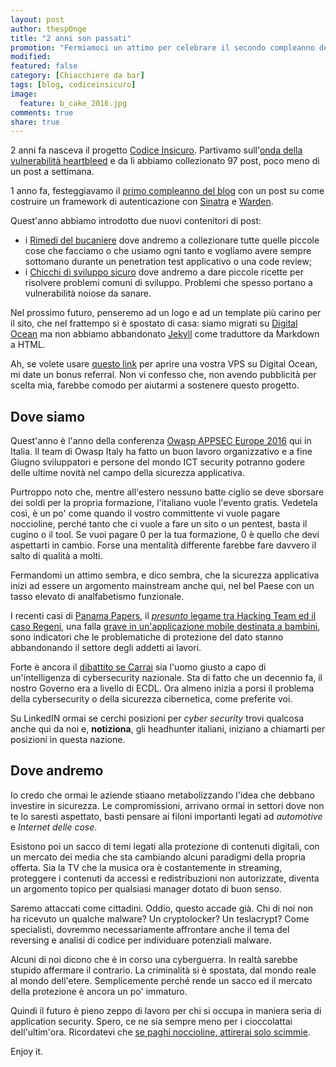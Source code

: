```yaml
---
layout: post
author: thesp0nge
title: "2 anni son passati"
promotion: "Fermiamoci un attimo per celebrare il secondo compleanno del blog e capire dove siamo"
modified: 
featured: false
category: [Chiacchiere da bar]
tags: [blog, codiceinsicuro]
image:
  feature: b_cake_2016.jpg
comments: true
share: true
---
```


2 anni fa nasceva il progetto [Codice Insicuro]({{site.url}}). Partivamo
sull'[onda della vulnerabilità
heartbleed]({{site.url}}/blog/heartbleed-parte-1-la-chiacchiera-da-pub/) e da
lì abbiamo collezionato 97 post, poco meno di un post a settimana.

1 anno fa, festeggiavamo il [primo compleanno del
blog]({{site.url}}/blog/costruiamo-un-sistema-di-autenticazione-con-sinatra-e-warden-parte-1/)
con un post su come costruire un framework di autenticazione con
[Sinatra](http://sinatrarb.com) e [Warden](https://rubygems.org/gems/warden).

Quest'anno abbiamo introdotto due nuovi contenitori di post:

* i [Rimedi del bucaniere]({{site.url}}/rimedi/) dove andremo a collezionare
  tutte quelle piccole cose che facciamo o che usiamo ogni tanto e vogliamo
  avere sempre sottomano durante un penetration test applicativo o una code
  review;
* i [Chicchi di sviluppo sicuro]({{site.url}}/chicchi/) dove andremo a dare
  piccole ricette per risolvere problemi comuni di sviluppo. Problemi che spesso
  portano a vulnerabilità noiose da sanare.

Nel prossimo futuro, penseremo ad un logo e ad un template più carino per il
sito, che nel frattempo si è spostato di casa: siamo migrati su [Digital
Ocean](https://www.digitalocean.com) ma non abbiamo abbandonato
[Jekyll](https://jekyllrb.com/) come traduttore da Markdown a HTML.

Ah, se volete usare [questo link](https://m.do.co/c/f84344fc771a) per aprire
una vostra VPS su Digital Ocean, mi date un bonus referral. Non vi confesso
che, non avendo pubblicità per scelta mia, farebbe comodo per aiutarmi a
sostenere questo progetto.

## Dove siamo

Quest'anno è l'anno della conferenza [Owasp APPSEC Europe
2016](https://2016.appsec.eu) qui in Italia. Il team di Owasp Italy ha fatto un
buon lavoro organizzativo e a fine Giugno sviluppatori e persone del mondo ICT
security potranno godere delle ultime novità nel campo della sicurezza
applicativa.

Purtroppo noto che, mentre all'estero nessuno batte ciglio se deve sborsare dei
soldi per la propria formazione, l'italiano vuole l'evento gratis. Vedetela
così, è un po' come quando il vostro committente vi vuole pagare noccioline,
perché tanto che ci vuole a fare un sito o un pentest, basta il cugino o il
tool. Se vuoi pagare 0 per la tua formazione, 0 è quello che devi aspettarti in
cambio. Forse una mentalità differente farebbe fare davvero il salto di qualità
a molti.

Fermandomi un attimo sembra, e dico sembra, che la sicurezza applicativa inizi
ad essere un argomento mainstream anche qui, nel bel Paese con un tasso elevato
di analfabetismo funzionale.

I recenti casi di [Panama Papers](https://panamapapers.icij.org/), il [_presunto_ legame tra Hacking Team ed
il caso Regeni](http://www.lastampa.it/2016/04/07/tecnologia/news/lombra-di-hacking-team-sullomicidio-regeni-q3ZPB0DAkoGYvp8lAuO00K/pagina.html), una falla [grave in un'applicazione mobile destinata a
bambini](http://www.ansa.it/sito/notizie/tecnologia/software_app/2016/04/10/italiani-scovano-falla-in-app-per-bimbi_586c45cc-174e-41be-98be-dff33316b40a.html), sono indicatori che le problematiche di protezione del dato stanno
abbandonando il settore degli addetti ai lavori.

Forte è ancora il [dibattito se
Carrai]({{site.url}}/blog/tra-conflitti-di-interesse-e-007-addio-meritocrazia/)
sia l'uomo giusto a capo di un'intelligenza di cybersecurity nazionale. Sta di
fatto che un decennio fa, il nostro Governo era a livello di ECDL. Ora almeno
inizia a porsi il problema della cybersecurity o della sicurezza cibernetica,
come preferite voi.

Su LinkedIN ormai se cerchi posizioni per _cyber security_ trovi qualcosa anche
qui da noi e, **notiziona**, gli headhunter italiani, iniziano a chiamarti per
posizioni in questa nazione.

## Dove andremo

Io credo che ormai le aziende stiaano metabolizzando l'idea che debbano
investire in sicurezza. Le compromissioni, arrivano ormai in settori dove non
te lo saresti aspettato, basti pensare ai filoni importanti legati ad
_automotive_ e _Internet delle cose_.

Esistono poi un sacco di temi legati alla protezione di contenuti digitali, con
un mercato dei media che sta cambiando alcuni paradigmi della propria offerta.
Sia la TV che la musica ora è costantemente in streaming, proteggere i
contenuti da accessi e redistribuzioni non autorizzate, diventa un argomento
topico per qualsiasi manager dotato di buon senso.

Saremo attaccati come cittadini. Oddio, questo accade già. Chi di noi non ha
ricevuto un qualche malware? Un cryptolocker? Un teslacrypt? Come specialisti,
dovremmo necessariamente affrontare anche il tema del reversing e analisi di
codice per individuare potenziali malware.

Alcuni di noi dicono che è in corso una cyberguerra. In realtà sarebbe stupido
affermare il contrario. La criminalità si è spostata, dal mondo reale al mondo
dell'etere. Semplicemente perché rende un sacco ed il mercato della protezione
è ancora un po' immaturo.

Quindi il futuro è pieno zeppo di lavoro per chi si occupa in maniera seria di
application security. Spero, ce ne sia sempre meno per i cioccolattai
dell'ultim'ora. Ricordatevi che [se paghi noccioline, attirerai solo
scimmie]({{site.url}}/blog/se-paghi-noccioline-attirerai-scimmie-storie-job-posting-nellera-delle-startup/).

Enjoy it.
